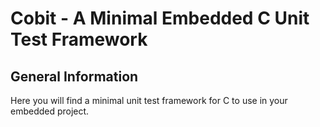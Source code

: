 # Cobit - A Minimal Embedded C Unit Test Framework

## General Information

Here you will find a minimal unit test framework for C to use in your embedded project.
